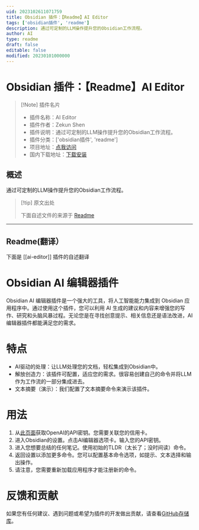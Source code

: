 ```yaml
---
uid: 2023102611071759
title: Obsidian 插件：【Readme】AI Editor
tags: ['obsidian插件', 'readme']
description: 通过可定制的LLM操作提升您的Obsidian工作流程。
author: AI
type: readme
draft: false
editable: false
modified: 20230101000000
---
```


# Obsidian 插件：【Readme】AI Editor

> [!Note] 插件名片
> - 插件名称：AI Editor
> - 插件作者：Zekun Shen
> - 插件说明：通过可定制的LLM操作提升您的Obsidian工作流程。
> - 插件分类：['obsidian插件', 'readme']
> - 项目地址：[点我访问](https://github.com/buszk/obsidian-ai-editor)
> - 国内下载地址：[下载安装](https://pkmer.cn/products/plugin/pluginMarket/?ai-editor)

## 概述

通过可定制的LLM操作提升您的Obsidian工作流程。



> [!tip] 原文出处
> 
>下面自述文件的来源于 [Readme](https://ghproxy.net/https://raw.githubusercontent.com/buszk/obsidian-ai-editor/master/README.md)
> 

---

## Readme(翻译）

下面是 [[ai-editor]] 插件的自述翻译


# Obsidian AI 编辑器插件

Obsidian AI 编辑器插件是一个强大的工具，将人工智能能力集成到 Obsidian 应用程序中。通过使用这个插件，您可以利用 AI 生成的建议和内容来增强您的写作、研究和头脑风暴过程。无论您是在寻找创意提示、相关信息还是语法改进，AI 编辑器插件都能满足您的需求。
# 特点
- AI驱动的处理：让LLM处理您的文档，轻松集成到Obsidian中。
- 解放创造力：该插件可配置，适应您的需求。很容易创建自己的命令并将LLM作为工作流的一部分集成进去。
- 文本摘要（演示）：我们配置了文本摘要命令来演示该插件。
# 用法
1. 从[此页面](https://platform.openai.com/account/api-keys)获取OpenAI的API密钥。您需要关联您的信用卡。
2. 进入Obsidian的设置。点击AI编辑器选项卡。输入您的API密钥。
3. 进入您想要总结的任何笔记。使用初始的TLDR（太长了；没时间读）命令。
4. 返回设置以添加更多命令。您可以配置基本命令选项，如提示、文本选择和输出操作。
5. 请注意，您需要重新加载应用程序才能注册新的命令。
# 反馈和贡献
如果您有任何建议、遇到问题或希望为插件的开发做出贡献，请查看[GitHub存储库](https://github.com/buszk/obsidian-ai-editor)。



